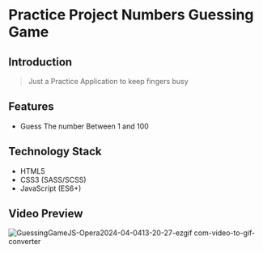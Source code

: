 # Practice Project Numbers Guessing Game

## Introduction
> Just a Practice Application to keep fingers busy
## Features
>
- Guess The number Between 1 and 100

## Technology Stack
- HTML5
- CSS3 (SASS/SCSS)
- JavaScript (ES6+)

## Video Preview
![GuessingGameJS-Opera2024-04-0413-20-27-ezgif com-video-to-gif-converter](https://github.com/IkaMastera/number-guessing-game-js/assets/112602982/b92b6b85-7a78-4f41-8690-6741a54ad3e6)
